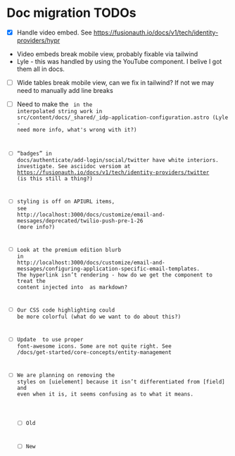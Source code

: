 # Doc migration TODOs

* [x]  Handle video embed. See https://fusionauth.io/docs/v1/tech/identity-providers/hypr
  * Video embeds break mobile view, probably fixable via tailwind
  * Lyle - this was handled by using the YouTube component. I belive I got them all in docs.

* [ ] Wide tables break mobile view, can we fix in tailwind? If not we may need to manually add line breaks

* [ ]  Need to make the <code> in the interpolated string work in src/content/docs/_shared/_idp-application-configuration.astro (Lyle - need more info, what's wrong with it?)
* [ ]  “badges” in docs/authenticate/add-login/social/twitter have white interiors. investigate. See asciidoc versiom at https://fusionauth.io/docs/v1/tech/identity-providers/twitter (is this still a thing?)
* [ ]  styling is off on APIURL items, see http://localhost:3000/docs/customize/email-and-messages/deprecated/twilio-push-pre-1-26 (more info?)
* [ ]  Look at the premium edition blurb in http://localhost:3000/docs/customize/email-and-messages/configuring-application-specific-email-templates. The hyperlink isn’t rendering - how do we get the component to treat the content injected into <slot /> as markdown?


* [ ]  Our CSS code highlighting could be more colorful (what do we want to do about this?)

* [ ]  Update <Icon> to use proper font-awesome icons. Some are not quite right. See /docs/get-started/core-concepts/entity-management
* [ ]  We are planning on removing the styles on [uielement] because it isn’t differentiated from [field] and even when it is, it seems confusing as to what it means.
    * [ ]  Old 
    * [ ]  New

